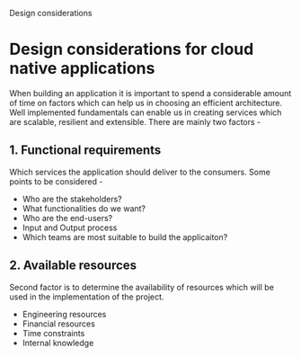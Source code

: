 Design considerations

# Design considerations for cloud native applications

When building an application it is important to spend a considerable amount of time on factors which can help us in choosing an efficient architecture.
Well implemented fundamentals can enable us in creating services which are scalable, resilient and extensible.
There are mainly two factors - 

## 1. Functional requirements

Which services the application should deliver to the consumers. Some points to be considered - 
- Who are the stakeholders?
- What functionalities do we want?
- Who are the end-users?
- Input and Output process
- Which teams are most suitable to build the applicaiton?

## 2. Available resources

Second factor is to determine the availability of resources which will be used in the implementation of the project.
- Engineering resources
- Financial resources
- Time constraints
- Internal knowledge
	
